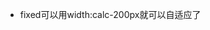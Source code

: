 <!--
 * @Description: In User Settings Edit
 * @Author: your name
 * @Date: 2019-09-24 15:18:15
 * @LastEditTime: 2019-09-24 15:18:15
 * @LastEditors: your name
 -->
+ fixed可以用width:calc-200px就可以自适应了